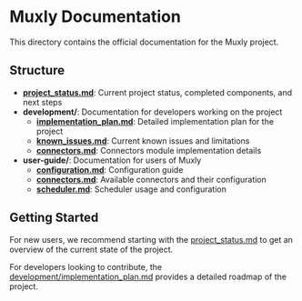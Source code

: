 # Muxly Documentation

This directory contains the official documentation for the Muxly project.

## Structure

- **[project_status.md](./project_status.md)**: Current project status, completed components, and next steps
- **development/**: Documentation for developers working on the project
  - **[implementation_plan.md](./development/implementation_plan.md)**: Detailed implementation plan for the project
  - **[known_issues.md](./development/known_issues.md)**: Current known issues and limitations
  - **[connectors.md](./development/connectors.md)**: Connectors module implementation details
- **user-guide/**: Documentation for users of Muxly
  - **[configuration.md](./user-guide/configuration.md)**: Configuration guide
  - **[connectors.md](./user-guide/connectors.md)**: Available connectors and their configuration
  - **[scheduler.md](./user-guide/scheduler.md)**: Scheduler usage and configuration

## Getting Started

For new users, we recommend starting with the [project_status.md](./project_status.md) to get an overview of the current state of the project.

For developers looking to contribute, the [development/implementation_plan.md](./development/implementation_plan.md) provides a detailed roadmap of the project. 